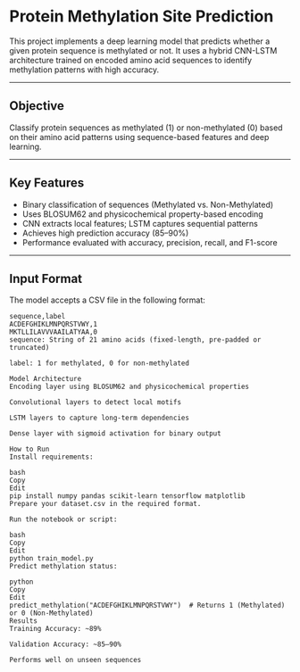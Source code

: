 # Protein Methylation Site Prediction

This project implements a deep learning model that predicts whether a given protein sequence is methylated or not. It uses a hybrid CNN-LSTM architecture trained on encoded amino acid sequences to identify methylation patterns with high accuracy.

---

## Objective

Classify protein sequences as methylated (1) or non-methylated (0) based on their amino acid patterns using sequence-based features and deep learning.

---

## Key Features

- Binary classification of sequences (Methylated vs. Non-Methylated)
- Uses BLOSUM62 and physicochemical property-based encoding
- CNN extracts local features; LSTM captures sequential patterns
- Achieves high prediction accuracy (85–90%)
- Performance evaluated with accuracy, precision, recall, and F1-score

---

## Input Format

The model accepts a CSV file in the following format:

```csv
sequence,label
ACDEFGHIKLMNPQRSTVWY,1
MKTLLILAVVVAAILATYAA,0
sequence: String of 21 amino acids (fixed-length, pre-padded or truncated)

label: 1 for methylated, 0 for non-methylated

Model Architecture
Encoding layer using BLOSUM62 and physicochemical properties

Convolutional layers to detect local motifs

LSTM layers to capture long-term dependencies

Dense layer with sigmoid activation for binary output

How to Run
Install requirements:

bash
Copy
Edit
pip install numpy pandas scikit-learn tensorflow matplotlib
Prepare your dataset.csv in the required format.

Run the notebook or script:

bash
Copy
Edit
python train_model.py
Predict methylation status:

python
Copy
Edit
predict_methylation("ACDEFGHIKLMNPQRSTVWY")  # Returns 1 (Methylated) or 0 (Non-Methylated)
Results
Training Accuracy: ~89%

Validation Accuracy: ~85–90%

Performs well on unseen sequences
